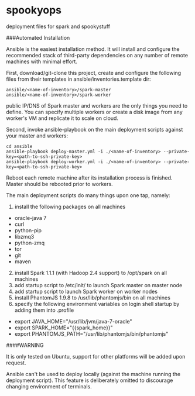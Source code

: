 spookyops
=========

deployment files for spark and spookystuff

###Automated Installation

Ansible is the easiest installation method. It will install and configure the recommended stack of third-party dependencies on any number of remote machines with minimal effort.
 
First, download/git-clone this project, create and configure the following files from their templates in ansible/inventories.template dir:

```
ansible/<name-of-inventory>/spark-master
ansible/<name-of-inventory>/spark-worker
```

public IP/DNS of Spark master and workers are the only things you need to define. You can specify multiple workers or create a disk image from any worker's VM and replicate it to scale on cloud.

Second, invoke ansible-playbook on the main deployment scripts against your master and workers:

```
cd ansible
ansible-playbook deploy-master.yml -i ./<name-of-inventory> --private-key=<path-to-ssh-private-key>
ansible-playbook deploy-worker.yml -i ./<name-of-inventory> --private-key=<path-to-ssh-private-key>
```

Reboot each remote machine after its installation process is finished. Master should be rebooted prior to workers.

The main deployment scripts do many things upon one tap, namely:

1. install the following packages on all machines
  - oracle-java 7
  - curl
  - python-pip
  - libzmq3
  - python-zmq
  - tor
  - git
  - maven
2. install Spark 1.1.1 (with Hadoop 2.4 support) to /opt/spark on all machines
3. add startup script to /etc/init/ to launch Spark master on master node
4. add startup script to launch Spark worker on worker nodes
5. install PhantomJS 1.9.8 to /usr/lib/phantomjs/bin on all machines
6. specify the following environment variables on login shell startup by adding them into .profile
  - export JAVA_HOME="/usr/lib/jvm/java-7-oracle"
  - export SPARK_HOME="{{spark_home}}"
  - export PHANTOMJS_PATH="/usr/lib/phantomjs/bin/phantomjs"

####WARNING

It is only tested on Ubuntu, support for other platforms will be added upon request.

Ansible can't be used to deploy locally (against the machine running the deployment script). This feature is deliberately omitted to discourage changing environment of terminals.
